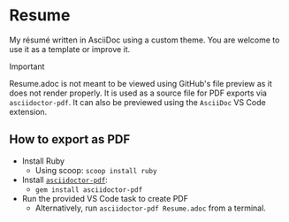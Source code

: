 # Resume

My résumé written in AsciiDoc using a custom theme. You are welcome to use it as a template or improve it.

> [!IMPORTANT]
> Resume.adoc is not meant to be viewed using GitHub's file preview as it does not render properly. It is used as a source file for PDF exports via `asciidoctor-pdf`. It can also be previewed using the `AsciiDoc` VS Code extension.

## How to export as PDF

- Install Ruby
  - Using scoop: `scoop install ruby`
- Install [`asciidoctor-pdf`](https://github.com/asciidoctor/asciidoctor-pdf):
  - `gem install asciidoctor-pdf`
- Run the provided VS Code task to create PDF
  - Alternatively, run `asciidoctor-pdf Resume.adoc` from a terminal.
